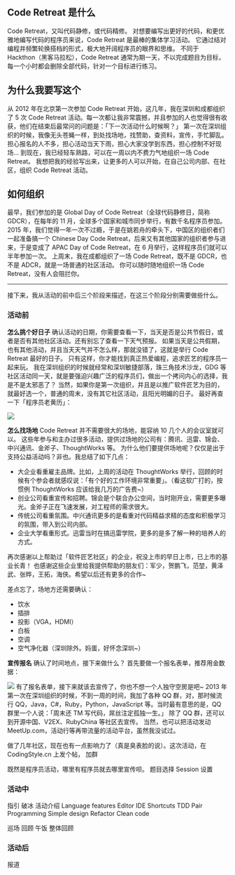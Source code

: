## Code Retreat 是什么
Code Retreat，又叫代码静修，或代码精修。
对想要编写出更好的代码，和更优雅地编写代码的程序员来说，Code Retreat 是最棒的集体学习活动。
它通过结对编程并频繁轮换搭档的形式，极大地开阔程序员的眼界和思维。
不同于 Hackthon（黑客马拉松），Code Retreat 通常为期一天，不以完成题目为目标，每一个小时都会删除全部代码，针对一个目标进行练习。

## 为什么我要写这个
从 2012 年在北京第一次参加 Code Retreat 开始，这几年，我在深圳和成都组织了 5 次 Code Retreat 活动。每一次都让我非常震撼，并且参加的人也觉得很有收获，他们在结束后最常问的问题是：「下一次活动什么时候啊？」
第一次在深圳组织的时候，我像无头苍蝇一样，到处找场地，找赞助，查资料，宣传，手忙脚乱。
担心报名的人不多，担心活动当天下雨，担心大家没学到东西，担心控制不好现场...
到现在，我已经轻车熟路，可以在一周以内不费力气地组织一场 Code Retreat。
我想把我的经验写出来，让更多的人可以开始，在自己公司内部、在社区，组织 Code Retreat 活动。

## 如何组织
最早，我们参加的是 Global Day of Code Retreat（全球代码静修日，简称 GDCR），在每年的 11 月，全球多个国家和城市同步举行，有数千名程序员参加。
2015 年，我们觉得一年一次不过瘾，于是在姚若舟的牵头下，中国区的组织者们一起准备搞一个 Chinese Day Code Retreat，后来又有其他国家的组织者参与进来，于是变成了 APAC Day of Code Retreat，在 6 月举行，这样程序员们就可以半年参加一次。
上周末，我在成都组织了一场 Code Retreat，既不是 GDCR，也不是 ADCR，就是一场普通的社区活动。
你可以随时随地组织一场 Code Retreat，没有人会阻拦你。

---
接下来，我从活动的前中后三个阶段来描述，在这三个阶段分别需要做些什么。
### 活动前
**怎么挑个好日子**
确认活动的日期，你需要查看一下，当天是否是公共节假日，或者是否有其他社区活动。还有别忘了查看一下天气预报。
如果当天是公共假期，也有其他活动，并且当天天气并不怎么样，那就没错了，这就是举行 Code Retreat 最好的日子。
只有这样，你才能找到真正热爱编程，追求匠艺的程序员一起来玩。
我在深圳组织的时候就经常和深圳敏捷部落，珠三角技术沙龙，GDG 等社区活动同一天，就是要强迫兴趣广泛的程序员们，做出一个拷问内心的选择，我是不是太邪恶了？
当然，如果你是第一次组织，并且是以推广软件匠艺为目的，就最好选一个，普通的周末，没有其它社区活动，且阳光明媚的日子。
最好再查一下「程序员老黄历」：


![](./_image/2017-02-23-07-25-12.jpg)


**怎么找场地**
Code Retreat 并不需要很大的场地，能容纳 10 几个人的会议室就可以。
这些年参与和主办过很多活动，提供过场地的公司有：腾讯、迅雷、锦会、中兴通讯、金斧子、ThoughtWorks 等。
为什么他们要提供场地呢？仅仅是出于支持公益活动吗？非也。我总结了如下几点：
* 大企业看重雇主品牌。比如，上周的活动在 ThoughtWorks 举行，回顾的时候有个参会者就感叹说：「有个好的工作环境非常重要」。（看这软广打的，按惯例 ThoughtWorks 应该给我几万的广告费~）
* 创业公司看重宣传和招聘。锦会是个联合办公空间，当时刚开业，需要更多曝光。金斧子正在飞速发展，对工程师的需求很大。
* 传统公司看重氛围。中兴通讯更多的是看重对代码精益求精的态度和积极学习的氛围，带入到公司内部。
* 企业大学看重形式。迅雷当时在搞迅雷学院，更多的是多了解一种的培养人的方式。

再次感谢以上帮助过「软件匠艺社区」的企业，祝没上市的早日上市，已上市的基业长青！
也感谢这些企业里给我提供帮助的朋友们：军少，贺鹏飞，范堃，黄泽武、张晔，王拓，海侠。希望以后还有更多的合作~

差点忘了，场地方还需要确认：
* 饮水
* 插排
* 投影（VGA，HDMI）
* 白板
* 空调
* 空气净化器（深圳除外。妈蛋，好怀念深圳~）

**宣传报名**
确认了时间地点，接下来做什么？
首先要做一个报名表单，推荐用金数据：

![](./_image/2017-02-23-07-59-55.jpg)
有了报名表单，接下来就该去宣传了，你也不想一个人独守空房是吧~
2013 年第一次在深圳组织的时候，不到一周的时间，我加了各种 QQ 群，对，那时候流行 QQ，Java，C#，Ruby，Python，JavaScript 等。当时最有意思的是，QQ 群里一个人说：「周末还 TM 写代码，屌丝注定孤独一生。」
除了 QQ 群，还可以到开源中国、V2EX、RubyChina 等社区去宣传。
当然，也可以把活动发动 MeetUp.com，活动行等再带流量的活动平台，虽然我没试过。

做了几年社区，现在也有一点影响力了（真是臭表脸的说）。这次活动，在 CodingStyle.cn 上发个帖，
加群

既然是程序员活动，哪里有程序员就去哪里宣传呗。
题目选择
Session 设置

### 活动中
指引
破冰
活动介绍
Language features
Editor
IDE
Shortcuts
TDD
Pair Programming
Simple design
Refactor
Clean code

巡场
回顾
午饭
整体回顾

### 活动后
报道